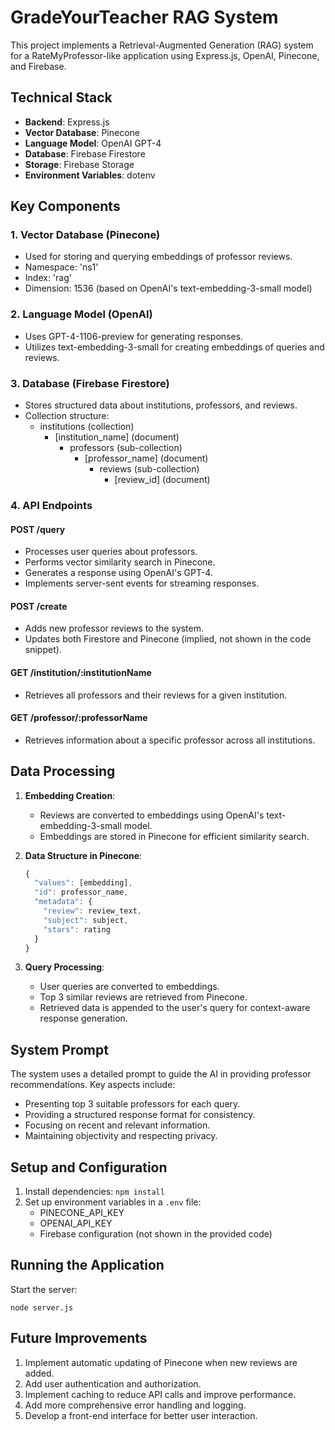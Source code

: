 # GradeYourTeacher RAG System

This project implements a Retrieval-Augmented Generation (RAG) system for a RateMyProfessor-like application using Express.js, OpenAI, Pinecone, and Firebase.

## Technical Stack

- **Backend**: Express.js
- **Vector Database**: Pinecone
- **Language Model**: OpenAI GPT-4
- **Database**: Firebase Firestore
- **Storage**: Firebase Storage
- **Environment Variables**: dotenv

## Key Components

### 1. Vector Database (Pinecone)

- Used for storing and querying embeddings of professor reviews.
- Namespace: 'ns1'
- Index: 'rag'
- Dimension: 1536 (based on OpenAI's text-embedding-3-small model)

### 2. Language Model (OpenAI)

- Uses GPT-4-1106-preview for generating responses.
- Utilizes text-embedding-3-small for creating embeddings of queries and reviews.

### 3. Database (Firebase Firestore)

- Stores structured data about institutions, professors, and reviews.
- Collection structure:
  - institutions (collection)
    - [institution_name] (document)
      - professors (sub-collection)
        - [professor_name] (document)
          - reviews (sub-collection)
            - [review_id] (document)

### 4. API Endpoints

#### POST /query
- Processes user queries about professors.
- Performs vector similarity search in Pinecone.
- Generates a response using OpenAI's GPT-4.
- Implements server-sent events for streaming responses.

#### POST /create
- Adds new professor reviews to the system.
- Updates both Firestore and Pinecone (implied, not shown in the code snippet).

#### GET /institution/:institutionName
- Retrieves all professors and their reviews for a given institution.

#### GET /professor/:professorName
- Retrieves information about a specific professor across all institutions.

## Data Processing

1. **Embedding Creation**: 
   - Reviews are converted to embeddings using OpenAI's text-embedding-3-small model.
   - Embeddings are stored in Pinecone for efficient similarity search.

2. **Data Structure in Pinecone**:
   ```javascript
   {
     "values": [embedding],
     "id": professor_name,
     "metadata": {
       "review": review_text,
       "subject": subject,
       "stars": rating
     }
   }
   ```

3. **Query Processing**:
   - User queries are converted to embeddings.
   - Top 3 similar reviews are retrieved from Pinecone.
   - Retrieved data is appended to the user's query for context-aware response generation.

## System Prompt

The system uses a detailed prompt to guide the AI in providing professor recommendations. Key aspects include:
- Presenting top 3 suitable professors for each query.
- Providing a structured response format for consistency.
- Focusing on recent and relevant information.
- Maintaining objectivity and respecting privacy.

## Setup and Configuration

1. Install dependencies: `npm install`
2. Set up environment variables in a `.env` file:
   - PINECONE_API_KEY
   - OPENAI_API_KEY
   - Firebase configuration (not shown in the provided code)

## Running the Application

Start the server:
```
node server.js
```

## Future Improvements

1. Implement automatic updating of Pinecone when new reviews are added.
2. Add user authentication and authorization.
3. Implement caching to reduce API calls and improve performance.
4. Add more comprehensive error handling and logging.
5. Develop a front-end interface for better user interaction.
